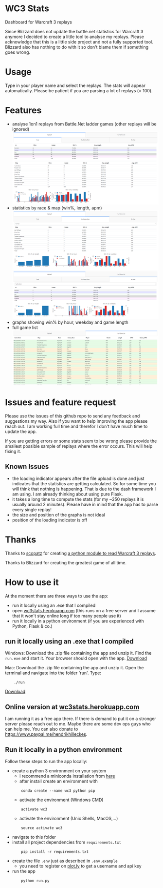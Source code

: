 # WC3 Stats
Dashboard for Warcraft 3 replays

Since Blizzard does not update the battle.net statistics for Warcraft 3 anymore I decided to create a little tool to analyse my replays. Please acknowledge that this is a little side project and not a fully supported tool. Blizzard also has nothing to do with it so don't blame them if something goes wrong.

# Usage
Type in your player name and select the replays. The stats will appear automatically. Please be patient if you are parsing a lot of replays (> 100).

# Features
- analyse 1on1 replays from Battle.Net ladder games (other replays will be ignored)
![Overall stats by race](/screenshots/20180914_Total.png?raw=true)
- statistics by race & map (win%, length, apm)
![Stats by enemy race](/screenshots/20180914_EnemyRace.png?raw=true)
![Stats by map](/screenshots/20180914_Map.png?raw=true)
- graphs showing win% by hour, weekday and game length
- full game list
![Full Game List](/screenshots/20180914_List.png?raw=true)

# Issues and feature request
Please use the issues of this github repo to send any feedback and suggestions my way. Also if you want to help improving the app please reach out. I am working full time and therefor I don't have much time to update the app.

If you are getting errors or some stats seem to be wrong please provide the smallest possible sample of replays where the error occurs. This will help fixing it.

## Known Issues
- the loading indicator appears after the file upload is done and just indicates that the statistics are getting calculated. So for some time you will think that nothing is happening. That is due to the dash framework I am using. I am already thinking about using pure Flask.
- it takes a long time to compute the stats (for my ~250 replays it is usually around 2 minutes). Please have in mind that the app has to parse every single replay!
- the size and position of the graphs is not ideal
- position of the loading indicator is off

# Thanks
Thanks to [scopatz](https://github.com/scopatz) for creating [a python module to read Warcraft 3 replays](https://github.com/scopatz/w3g).

Thanks to Blizzard for creating the greatest game of all time.

# How to use it
At the moment there are three ways to use the app:
- run it locally using an .exe that I compiled
- open [wc3stats.herokuapp.com](https://wc3stats.herokuapp.com/) (this runs on a free server and I assume that it won't stay online long if too many people use it)
- run it locally in a python environment (if you are experienced with Python, Flask & co.)

## run it locally using an .exe that I compiled
Windows:
Download the .zip file containing the app and unzip it. Find the `run.exe` and start it. Your browser should open with the app.
[Download](run-windows.zip?raw=true)

Mac: 
Download the .zip file containing the app and unzip it. Open the terminal and navigate into the folder 'run'. Type:
```shell
    ./run
```
[Download](run-mac.zip?raw=true)

## Online version at [wc3stats.herokuapp.com](https://wc3stats.herokuapp.com/)
I am running it as a free app there. If there is demand to put it on a stronger server please reach out to me. Maybe there are some dev ops guys who can help me. You can also donate to https://www.paypal.me/hendrikhilleckes. 

## Run it locally in a python environment
Follow these steps to run the app locally:
- create a python 3 environment on your system
    - i recommend a miniconda installation from [here](https://conda.io/miniconda.html)
    - after install create an environment with 
    ```shell
        conda create --name wc3 python pip
    ```
    - activate the environment (Windows CMD)
    ```shell
        activate wc3
    ```
    - activate the environment (Unix Shells, MacOS,...)
    ```shell
        source activate wc3
    ```
- navigate to this folder
- install all project dependencies from `requirements.txt`
    ```shell
        pip install -r requirements.txt
    ```
- create the file `.env` just as described in `.env.example`
    - you need to register on [plot.ly](https://plot.ly) to get a username and api key
- run the app
    ```shell
        python run.py
    ```